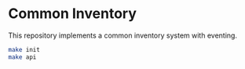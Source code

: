 # Common Inventory
This repository implements a common inventory system with eventing.

```bash
make init
make api
```
